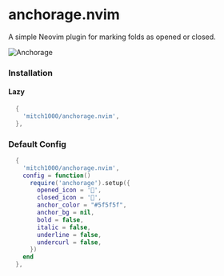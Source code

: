 # anchorage.nvim
A simple Neovim plugin for marking folds as opened or closed.

![Anchorage](https://github.com/user-attachments/assets/6c6321cc-0d14-4bdf-9dca-976d36de2a75)

### Installation

#### Lazy

```lua
  {
    'mitch1000/anchorage.nvim',
  },
```

### Default Config

```lua
  {
    'mitch1000/anchorage.nvim',
    config = function()
      require('anchorage').setup({
        opened_icon = '',
        closed_icon = '',
        anchor_color = "#5f5f5f",
        anchor_bg = nil,
        bold = false,
        italic = false,
        underline = false,
        undercurl = false,
      })
    end
  },
```



